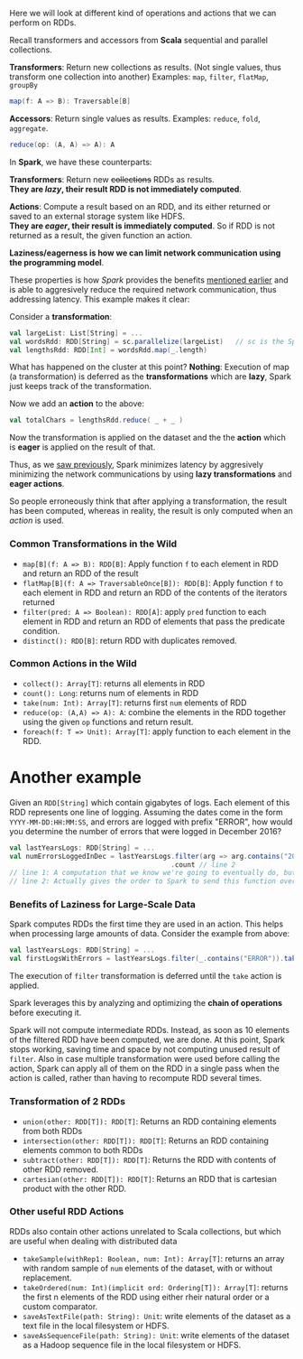 Here we will look at different kind of operations and actions that we can perform on RDDs. 

Recall transformers and accessors from **Scala** sequential and parallel collections.

**Transformers**: Return new collections as results. (Not single values, thus transform one collection into another)
Examples: `map`, `filter`, `flatMap`, `groupBy`

```scala
map(f: A => B): Traversable[B]
```
**Accessors**: Return single values as results.
Examples: `reduce`, `fold`, `aggregate`.
```scala
reduce(op: (A, A) => A): A
```

In **Spark**, we have these counterparts:

**Transformers**: Return new ~~collections~~ RDDs as results.<br/>**They are _lazy_, their result RDD is not immediately computed**.

**Actions**: Compute a result based on an RDD, and its either returned or saved to an external storage system like HDFS.<br/>**They are _eager_, their result is immediately computed**. So if RDD is not returned as a result, the given function an action.

**Laziness/eagerness is how we can limit network communication using the programming model**. 

These properties is how *Spark* provides the benefits [mentioned earlier](https://github.com/rohitvg/scala-spark-4/wiki/Latency#question-how-do-these-numbers-affect-big-data-processing) and is able to aggresively reduce the required network communication, thus addressing latency. This example makes it clear:

Consider a **transformation**:
```scala
val largeList: List[String] = ...
val wordsRdd: RDD[String] = sc.parallelize(largeList)   // sc is the SparkContext
val lengthsRdd: RDD[Int] = wordsRdd.map(_.length)
```
What has happened on the cluster at this point?
**Nothing**: Execution of map (a transformation) is deferred as the **transformations** which are **lazy**, Spark just keeps track of the transformation.

Now we add an **action** to the above:
```scala
val totalChars = lengthsRdd.reduce( _ + _ )
```
Now the transformation is applied on the dataset and the the **action** which is **eager** is applied on the result of that.

Thus, as we [saw previously](https://github.com/rohitvg/scala-spark-4/wiki/Latency#question-how-do-these-numbers-affect-big-data-processing), Spark minimizes latency by aggresively minimizing the network communications by using **lazy transformations** and **eager actions**.

So people erroneously think that after applying a transformation, the result has been computed, whereas in reality, the result is only computed when an *action* is used.

### Common Transformations in the Wild

* `map[B](f: A => B): RDD[B]`: Apply function `f` to each element in RDD and return an RDD of the result
* `flatMap[B](f: A => TraversableOnce[B]): RDD[B]`: Apply function `f` to each element in RDD and return an RDD of the contents of the iterators returned
* `filter(pred: A => Boolean): RDD[A]`: apply `pred` function to each element in RDD and return an RDD of elements that pass the predicate condition.
* `distinct(): RDD[B]`: return RDD with duplicates removed.

### Common Actions in the Wild

* `collect(): Array[T]`: returns all elements in RDD
* `count(): Long`: returns num of elements in RDD
* `take(num: Int): Array[T]`: returns first `num` elements of RDD
* `reduce(op: (A,A) => A): A`: combine the elements in the RDD together using the given `op` functions and return result.
* `foreach(f: T => Unit): Array[T]`: apply function to each element in the RDD.

# Another example

Given an `RDD[String]` which contain gigabytes of logs. Each element of this RDD represents one line of logging. Assuming the dates come in the form `YYYY-MM-DD:HH:MM:SS`, and errors are logged with prefix "ERROR", how would you determine the number of errors that were logged in December 2016?

```scala
val lastYearsLogs: RDD[String] = ...
val numErrorsLoggedInDec = lastYearsLogs.filter(arg => arg.contains("2016-12") && arg.contains("ERROR")) // line 1
                                        .count // line 2
// line 1: A computation that we know we're going to eventually do, but we haven't started it yet - lazy.
// line 2: Actually gives the order to Spark to send this function over the network to all of the little individual machines to do their computations, and then to add them up and send back the results, the count call. And to aggregate it, combine it all up, so that you have one integer or one long with the number of errors in the logs
```

### Benefits of Laziness for Large-Scale Data

Spark computes RDDs the first time they are used in an action. This helps when processing large amounts of data. Consider the example from above:

```scala
val lastYearsLogs: RDD[String] = ...
val firstLogsWithErrors = lastYearsLogs.filter(_.contains("ERROR")).take(10)
```

The execution of `filter` transformation is deferred until the `take` action is applied.

Spark leverages this by analyzing and optimizing the **chain of operations** before executing it.

Spark will not compute intermediate RDDs. Instead, as soon as 10 elements of the filtered RDD have been computed, we are done. At this point, Spark stops working, saving time and space by not computing unused result of `filter`. Also in case multiple transformation were used before calling the action, Spark can apply all of them on the RDD in a single pass when the action is called, rather than having to recompute RDD several times.

### Transformation of 2 RDDs

* `union(other: RDD[T]): RDD[T]`: Returns an RDD containing elements from both RDDs
* `intersection(other: RDD[T]): RDD[T]`: Returns an RDD containing elements common to both RDDs
* `subtract(other: RDD[T]): RDD[T]`: Returns the RDD with contents of other RDD removed.
* `cartesian(other: RDD[T]): RDD[T]`: Returns an RDD that is cartesian product with the other RDD.

### Other useful RDD Actions

RDDs also contain other actions unrelated to Scala collections, but which are useful when dealing with distributed data

* `takeSample(withRep1: Boolean, num: Int): Array[T]`: returns an array with random sample of `num` elements of the dataset, with or without replacement.
* `takeOrdered(num: Int)(implicit ord: Ordering[T]): Array[T]`: returns the first n elements of the RDD using either rheir natural order or a custom comparator.
* `saveAsTextFile(path: String): Unit`: write elements of the dataset as a text file in the local filesystem or HDFS.
* `saveAsSequenceFile(path: String): Unit`: write elements of the dataset as a Hadoop sequence file in the local filesystem or HDFS.

